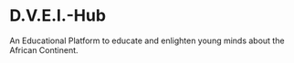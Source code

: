 # D.V.E.I.-Hub
An Educational Platform to educate and enlighten young minds about the African Continent.
